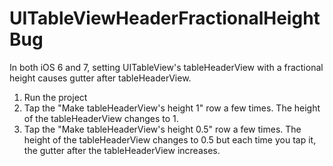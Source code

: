 UITableViewHeaderFractionalHeightBug
====================================

In both iOS 6 and 7, setting UITableView's tableHeaderView with a fractional height causes gutter after tableHeaderView.

1. Run the project
2. Tap the "Make tableHeaderView's height 1" row a few times. The height of the tableHeaderView changes to 1.
3. Tap the "Make tableHeaderView's height 0.5" row a few times. The height of the tableHeaderView changes to 0.5 but each time you tap it, the gutter after the tableHeaderView increases.
